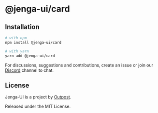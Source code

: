 # @jenga-ui/card

## Installation

```sh
# with npm
npm install @jenga-ui/card

# with yarn
yarn add @jenga-ui/card
```

For discussions, suggestions and contributions, create an issue or join our [Discord](https://discord.gg/sHnHPnAPZj) channel to chat.

## License

Jenga-UI is a project by [Outpost](https://outpost.run).

Released under the MIT License.
